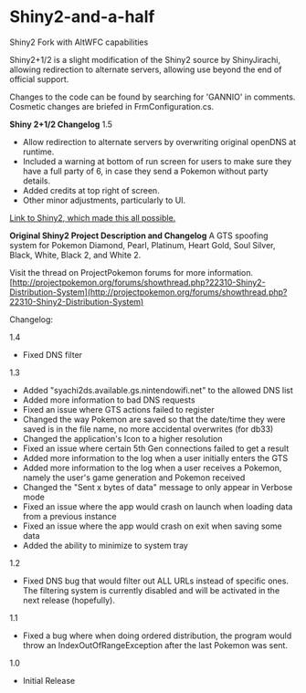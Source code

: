 # Shiny2-and-a-half
Shiny2 Fork with AltWFC capabilities

Shiny2+1/2 is a slight modification of the Shiny2 source by ShinyJirachi, allowing redirection to alternate servers, allowing use beyond the end of official support.

Changes to the code can be found by searching for 'GANNIO' in comments. Cosmetic changes are briefed in FrmConfiguration.cs.

**Shiny 2+1/2 Changelog**
1.5
- Allow redirection to alternate servers by overwriting original openDNS at runtime.
- Included a warning at bottom of run screen for users to make sure they have a full party of 6, in case they send a Pokemon without party details.
- Added credits at top right of screen.
- Other minor adjustments, particularly to UI.

[Link to Shiny2, which made this all possible.](https://archive.codeplex.com/?p=shiny2)

**Original Shiny2 Project Description and Changelog**
A GTS spoofing system for Pokemon Diamond, Pearl, Platinum, Heart Gold, Soul Silver, Black, White, Black 2, and White 2.

Visit the thread on ProjectPokemon forums for more information.
[http://projectpokemon.org/forums/showthread.php?22310-Shiny2-Distribution-System](http://projectpokemon.org/forums/showthread.php?22310-Shiny2-Distribution-System)

Changelog:

1.4
- Fixed DNS filter

1.3
- Added "syachi2ds.available.gs.nintendowifi.net" to the allowed DNS list
- Added more information to bad DNS requests
- Fixed an issue where GTS actions failed to register
- Changed the way Pokemon are saved so that the date/time they were saved is in the file name, no more accidental overwrites (for db33)
- Changed the application's Icon to a higher resolution
- Fixed an issue where certain 5th Gen connections failed to get a result
- Added more information to the log when a user initially enters the GTS
- Added more information to the log when a user receives a Pokemon, namely the user's game generation and Pokemon received
- Changed the "Sent x bytes of data" message to only appear in Verbose mode
- Fixed an issue where the app would crash on launch when loading data from a previous instance
- Fixed an issue where the app would crash on exit when saving some data
- Added the ability to minimize to system tray

1.2
- Fixed DNS bug that would filter out ALL URLs instead of specific ones. The filtering system is currently disabled and will be activated in the next release (hopefully).

1.1
- Fixed a bug where when doing ordered distribution, the program would throw an IndexOutOfRangeException after the last Pokemon was sent.

1.0
- Initial Release 
